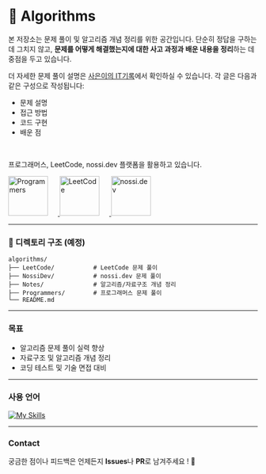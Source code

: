 # 🧠 Algorithms

본 저장소는 문제 풀이 및 알고리즘 개념 정리를 위한 공간입니다.
단순히 정답을 구하는 데 그치지 않고, **문제를 어떻게 해결했는지에 대한 사고 과정과 배운 내용을 정리**하는 데 중점을 두고 있습니다.

더 자세한 문제 풀이 설명은 [사은이의 IT기록](https://ajsklaoao.tistory.com/category/알고리즘%20Algorithm)에서 확인하실 수 있습니다. 각 글은 다음과 같은 구성으로 작성됩니다:  
- 문제 설명
- 접근 방법
- 코드 구현
- 배운 점  

<br/>

프로그래머스, LeetCode, nossi.dev 플랫폼을 활용하고 있습니다.
<p align="left">
  <a href="https://programmers.co.kr/">
    <img src="https://oopy.lazyrockets.com/api/v2/notion/image?src=https%3A%2F%2Fprod-files-secure.s3.us-west-2.amazonaws.com%2Fe937a7f9-dece-4540-8e1e-3c5966896424%2F40382048-9d80-4e25-a48a-bca185b23a8c%2FFrame_1.png&blockId=41409ed4-b550-4388-b7b0-b08b4687196c&width=256" alt="Programmers" width="80" style="margin-right: 20px;" />
  </a>
  <a href="https://leetcode.com/">
    <img src="https://encrypted-tbn0.gstatic.com/images?q=tbn:ANd9GcQGDFbGpqgz6rgTdZc6IZ1lukb-al5c04QyczeAVeiEqaBBTqr7rAUwj64LwX0rqOj7R5A&usqp=CAU" alt="LeetCode" width="80" style="margin-right: 20px;" />
  </a>
  <a href="https://nossi.dev/">
    <img src="https://oopy.lazyrockets.com/api/rest/cdn/image/5486645b-8129-47f1-9115-afee801412b5.png" alt="nossi.dev" width="80" />
  </a>
</p>


--- 

### 📁 디렉토리 구조 (예정)
```plain text
algorithms/
├── LeetCode/           # LeetCode 문제 풀이
├── NossiDev/           # nossi.dev 문제 풀이
├── Notes/              # 알고리즘/자료구조 개념 정리
├── Programmers/        # 프로그래머스 문제 풀이
└── README.md
```
---

### 목표

- 알고리즘 문제 풀이 실력 향상
- 자료구조 및 알고리즘 개념 정리
- 코딩 테스트 및 기술 면접 대비

---



### 사용 언어
[![My Skills](https://skillicons.dev/icons?i=java,py&theme=dark)](https://skillicons.dev)

---


### Contact

궁금한 점이나 피드백은 언제든지 **Issues**나 **PR**로 남겨주세요 ! 📩
